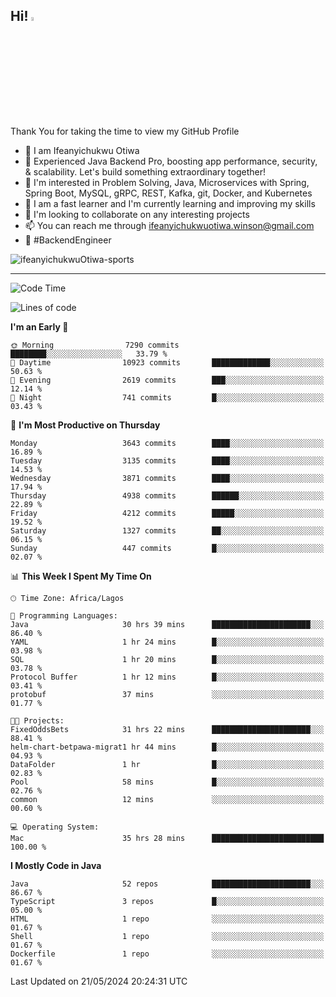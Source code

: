 <!-- BLOG-POST-LIST:START --><!-- BLOG-POST-LIST:END -->

## Hi! <img src="https://media.giphy.com/media/hvRJCLFzcasrR4ia7z/giphy.gif" width="4%"> 

Thank You for taking the time to view my GitHub Profile

- 👋 I am Ifeanyichukwu Otiwa
- 🚀 Experienced Java Backend Pro, boosting app performance, security, & scalability. Let's build something extraordinary together!
- 👀 I'm interested in Problem Solving, Java, Microservices with Spring, Spring Boot, MySQL, gRPC, REST, Kafka, git, Docker, and Kubernetes
- 🌱 I am a fast learner and I'm currently learning and improving my skills
- 💞️ I'm looking to collaborate on any interesting projects
- 📫 You can reach me through ifeanyichukwuotiwa.winson@gmail.com
- 🚀 #BackendEngineer

<p align="left" marginTop="10px"> <img src="https://komarev.com/ghpvc/?username=ifeanyichukwuOtiwa-sports&label=Profile%20views&color=0e75b6&style=for-the-badge" alt="ifeanyichukwuOtiwa-sports" /> </p>

***

<!--START_SECTION:waka-->
![Code Time](http://img.shields.io/badge/Code%20Time-2%2C548%20hrs%2059%20mins-blue)

![Lines of code](https://img.shields.io/badge/From%20Hello%20World%20I%27ve%20Written-5.3%20million%20lines%20of%20code-blue)

**I'm an Early 🐤** 

```text
🌞 Morning                7290 commits        ████████░░░░░░░░░░░░░░░░░   33.79 % 
🌆 Daytime                10923 commits       █████████████░░░░░░░░░░░░   50.63 % 
🌃 Evening                2619 commits        ███░░░░░░░░░░░░░░░░░░░░░░   12.14 % 
🌙 Night                  741 commits         █░░░░░░░░░░░░░░░░░░░░░░░░   03.43 % 
```
📅 **I'm Most Productive on Thursday** 

```text
Monday                   3643 commits        ████░░░░░░░░░░░░░░░░░░░░░   16.89 % 
Tuesday                  3135 commits        ████░░░░░░░░░░░░░░░░░░░░░   14.53 % 
Wednesday                3871 commits        ████░░░░░░░░░░░░░░░░░░░░░   17.94 % 
Thursday                 4938 commits        ██████░░░░░░░░░░░░░░░░░░░   22.89 % 
Friday                   4212 commits        █████░░░░░░░░░░░░░░░░░░░░   19.52 % 
Saturday                 1327 commits        ██░░░░░░░░░░░░░░░░░░░░░░░   06.15 % 
Sunday                   447 commits         █░░░░░░░░░░░░░░░░░░░░░░░░   02.07 % 
```


📊 **This Week I Spent My Time On** 

```text
🕑︎ Time Zone: Africa/Lagos

💬 Programming Languages: 
Java                     30 hrs 39 mins      ██████████████████████░░░   86.40 % 
YAML                     1 hr 24 mins        █░░░░░░░░░░░░░░░░░░░░░░░░   03.98 % 
SQL                      1 hr 20 mins        █░░░░░░░░░░░░░░░░░░░░░░░░   03.78 % 
Protocol Buffer          1 hr 12 mins        █░░░░░░░░░░░░░░░░░░░░░░░░   03.41 % 
protobuf                 37 mins             ░░░░░░░░░░░░░░░░░░░░░░░░░   01.77 % 

🐱‍💻 Projects: 
FixedOddsBets            31 hrs 22 mins      ██████████████████████░░░   88.41 % 
helm-chart-betpawa-migrat1 hr 44 mins        █░░░░░░░░░░░░░░░░░░░░░░░░   04.93 % 
DataFolder               1 hr                █░░░░░░░░░░░░░░░░░░░░░░░░   02.83 % 
Pool                     58 mins             █░░░░░░░░░░░░░░░░░░░░░░░░   02.76 % 
common                   12 mins             ░░░░░░░░░░░░░░░░░░░░░░░░░   00.60 % 

💻 Operating System: 
Mac                      35 hrs 28 mins      █████████████████████████   100.00 % 
```

**I Mostly Code in Java** 

```text
Java                     52 repos            ██████████████████████░░░   86.67 % 
TypeScript               3 repos             █░░░░░░░░░░░░░░░░░░░░░░░░   05.00 % 
HTML                     1 repo              ░░░░░░░░░░░░░░░░░░░░░░░░░   01.67 % 
Shell                    1 repo              ░░░░░░░░░░░░░░░░░░░░░░░░░   01.67 % 
Dockerfile               1 repo              ░░░░░░░░░░░░░░░░░░░░░░░░░   01.67 % 
```




 Last Updated on 21/05/2024 20:24:31 UTC
<!--END_SECTION:waka-->

<!--
<p align="center">
![trophy](https://github-profile-trophy.vercel.app/?username=ifeanyichukwuOtiwa-sports&theme=onedark) (https://github.com/ryo-ma/github-profile-trophy)
</p>
-->

<!---
ifeanyi-otiwa/ifeanyi-otiwa is a ✨ special ✨ repository because its `README.md` (this file) appears on your GitHub profile.
You can click the Preview link to take a look at your changes.
--->
